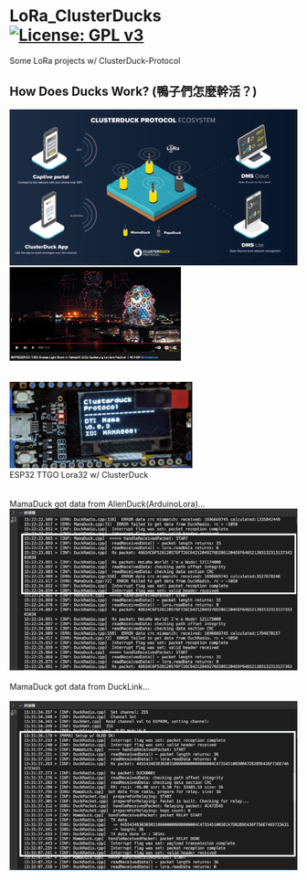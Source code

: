 # LoRa_ClusterDucks [![License: GPL v3](https://img.shields.io/badge/License-GPLv3-blue.svg)](https://www.gnu.org/licenses/gpl-3.0)<br>
Some LoRa projects w/ ClusterDuck-Protocol

## How Does Ducks Work? (鴨子們怎麼幹活？)<br>
<img src="pic/HowDoesDucksWork.jpg" width=600/> <img src="pic/2022DaKao1500Drones.png" width=300/>
<br>
<br><br>
<img src="pic/MamaDuck_TTGO-LoRa32.png" width=320/> <br>
ESP32 TTGO Lora32 w/ ClusterDuck <br>
<br><br>
MamaDuck got data from AlienDuck(ArduinoLora)... <br>
<img src="pic/MamaDuck_AndroidLora.png" width=600/> <br>
<br>
MamaDuck got data from DuckLink...<br>
<br>
<img src="pic/MamaDuck_DuckLink.png" width=600/>
<br><br>
